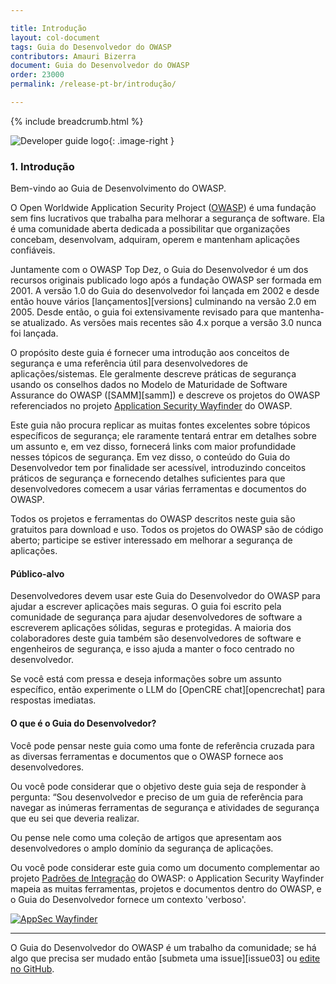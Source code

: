 ```yaml
---

title: Introdução
layout: col-document
tags: Guia do Desenvolvedor do OWASP
contributors: Amauri Bizerra
document: Guia do Desenvolvedor do OWASP
order: 23000
permalink: /release-pt-br/introdução/

---
```


{% include breadcrumb.html %}

<style type="text/css">
.image-right {
  height: 180px;
  display: block;
  margin-left: auto;
  margin-right: auto;
  float: right;
}
</style>

![Developer guide logo](../../assets/images/dg_logo.png "OWASP Developer Guide"){: .image-right }

### 1. Introdução

Bem-vindo ao Guia de Desenvolvimento do OWASP.

O Open Worldwide Application Security Project ([OWASP][about]) é uma fundação sem fins lucrativos
que trabalha para melhorar a segurança de software.
Ela é uma comunidade aberta dedicada a possibilitar que organizações
concebam, desenvolvam, adquiram, operem e mantenham aplicações confiáveis.

Juntamente com o OWASP Top Dez, o Guia do Desenvolvedor é um dos recursos originais
publicado logo após a fundação OWASP ser formada em 2001.
A versão 1.0 do Guia do desenvolvedor foi lançada em 2002
e desde então houve vários [lançamentos][versions] culminando na versão 2.0 em 2005.
Desde então, o guia foi extensivamente revisado para que mantenha-se atualizado.
As versões mais recentes são 4.x porque a versão 3.0 nunca foi lançada.

O propósito deste guia é fornecer uma introdução aos conceitos de segurança
e uma referência útil para desenvolvedores de aplicações/sistemas.
Ele geralmente descreve práticas de segurança usando os conselhos dados no
Modelo de Maturidade de Software Assurance do OWASP ([SAMM][samm]) e descreve os projetos do OWASP
referenciados no projeto [Application Security Wayfinder][intstand] do OWASP.

Este guia não procura replicar as muitas fontes excelentes sobre tópicos específicos de segurança;
ele raramente tentará entrar em detalhes sobre um assunto e, em vez disso, fornecerá links com maior
profundidade nesses tópicos de segurança.
Em vez disso, o conteúdo do Guia do Desenvolvedor tem por finalidade ser acessível,
introduzindo conceitos práticos de segurança e fornecendo detalhes suficientes para que desenvolvedores
comecem a usar várias ferramentas e documentos do OWASP.

Todos os projetos e ferramentas do OWASP descritos neste guia são gratuitos para download e uso.
Todos os projetos do OWASP são de código aberto; participe se estiver interessado em melhorar a segurança de aplicações.

#### Público-alvo

Desenvolvedores devem usar este Guia do Desenvolvedor do OWASP para ajudar a escrever aplicações mais seguras.
O guia foi escrito pela comunidade de segurança para ajudar desenvolvedores de software a escreverem aplicações sólidas,
seguras e protegidas.
A maioria dos colaboradores deste guia também são desenvolvedores de software e engenheiros de segurança,
e isso ajuda a manter o foco centrado no desenvolvedor.

Se você está com pressa e deseja informações sobre um assunto específico, então
experimente o LLM do [OpenCRE chat][opencrechat] para respostas imediatas.

#### O que é o Guia do Desenvolvedor?

Você pode pensar neste guia como uma fonte de referência cruzada para as diversas ferramentas e documentos
que o OWASP fornece aos desenvolvedores.

Ou você pode considerar que o objetivo deste guia seja de responder à pergunta:
 “Sou desenvolvedor e preciso de um guia de referência para navegar as inúmeras ferramentas de segurança
 e atividades de segurança que eu sei que deveria realizar.

Ou pense nele como uma coleção de artigos que apresentam aos desenvolvedores o amplo domínio da segurança de aplicações.

Ou você pode considerar este guia como um documento complementar ao projeto [Padrões de Integração][intstand] do OWASP:
o Application Security Wayfinder mapeia as muitas ferramentas,
projetos e documentos dentro do OWASP, e o Guia do Desenvolvedor fornece um contexto 'verboso'.

[![AppSec Wayfinder](../../assets/images/owasp-wayfinder.png "OWASP Application Security Wayfinder")][intstand]

----

O Guia do Desenvolvedor do OWASP é um trabalho da comunidade; se há algo que precisa ser mudado
então [submeta uma issue][issue03] ou [edite no GitHub][edit03].

[about]: https://owasp.org/about/
[edit03]: https://github.com/OWASP/www-project-developer-guide/blob/main/draft/03-introduction.md
[intstand]: https://owasp.org/www-project-integration-standards/
